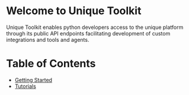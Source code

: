 # Welcome to Unique Toolkit 

Unique Toolkit enables python developers access to the unique platform through its public API endpoints facilitating development of custom integrations and tools and agents.

# Table of Contents

- [Getting Started](getting_started.md)
- [Tutorials](tutorials.md)
